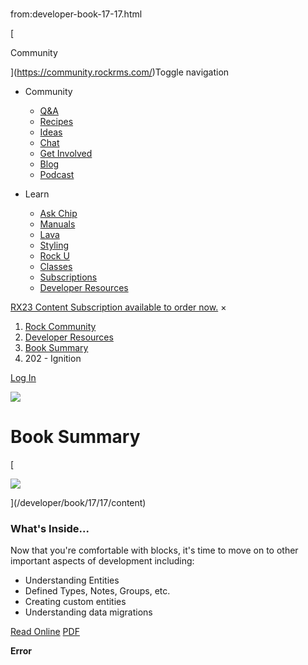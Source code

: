 # 
from:developer-book-17-17.html

   

[

Community

](https://community.rockrms.com/)Toggle navigation

*   Community
    
    *   [Q&A](https://community.rockrms.com/ask)
    *   [Recipes](https://community.rockrms.com/recipes)
    *   [Ideas](https://community.rockrms.com/Ideas)
    *   [Chat](https://community.rockrms.com/chat)
    *   [Get Involved](https://community.rockrms.com/get-involved)
    *   [Blog](https://community.rockrms.com/Connect)
    *   [Podcast](https://community.rockrms.com/podcast)
*   Learn
    
    *   [Ask Chip](https://community.rockrms.com/askchip)
    *   [Manuals](https://community.rockrms.com/documentation)
    *   [Lava](https://community.rockrms.com/Lava)
    *   [Styling](https://community.rockrms.com/styling)
    *   [Rock U](https://community.rockrms.com/rocku)
    *   [Classes](https://community.rockrms.com/classes)
    *   [Subscriptions](https://community.rockrms.com/subscriptions)
    *   [Developer Resources](https://community.rockrms.com/developer)

[RX23 Content Subscription available to order now.](https://community.rockrms.com/subscriptions) ×

1.  [Rock Community](/page/1247)
2.  [Developer Resources](/developer)
3.  [Book Summary](/developer/book/17/17)
4.  202 - Ignition

[Log In](/login?returnurl=/page/1335)

![](/Themes/RockCommunity/Assets/Images/particles.png)

Book Summary
============

[

![](/GetImage.ashx?id=121&width=710&height=919)

](/developer/book/17/17/content)

### What's Inside...

Now that you're comfortable with blocks, it's time to move on to other important aspects of development including:

*   Understanding Entities
*   Defined Types, Notes, Groups, etc.
*   Creating custom entities
*   Understanding data migrations

[Read Online](/developer/book/17/17/content) [PDF](https://rockrms.blob.core.windows.net/documentation/PDFs/14d090adf8b14ca5a12b8cee75c97845_202-Ignition.pdf)

**Error**